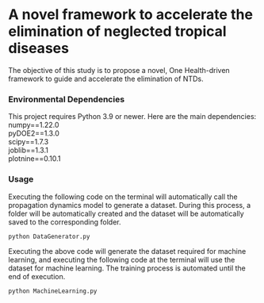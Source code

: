# A novel framework to accelerate the elimination of neglected tropical diseases
The objective of this study is to propose a novel, One Health-driven framework to guide and accelerate the elimination of NTDs.

### Environmental Dependencies
This project requires Python 3.9 or newer. Here are the main dependencies:
numpy==1.22.0  
pyDOE2==1.3.0  
scipy==1.7.3  
joblib==1.3.1  
plotnine==0.10.1

### Usage
Executing the following code on the terminal will automatically call the propagation dynamics model to generate a dataset. During this process, a folder will be automatically created and the dataset will be automatically saved to the corresponding folder.  
```python
python DataGenerator.py
 ```
Executing the above code will generate the dataset required for machine learning, and executing the following code at the terminal will use the dataset for machine learning. The training process is automated until the end of execution.  
```python
python MachineLearning.py
```

